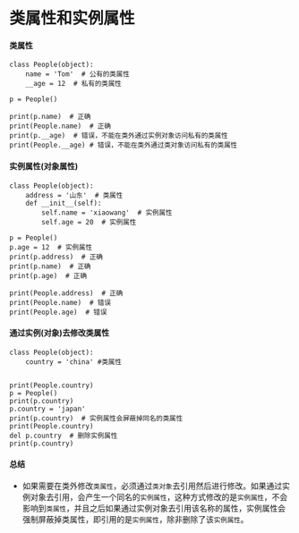# 类属性和实例属性

#### 类属性 <a id="&#x7C7B;&#x5C5E;&#x6027;"></a>

```text
class People(object):
    name = 'Tom'  # 公有的类属性
    __age = 12  # 私有的类属性

p = People()

print(p.name)  # 正确
print(People.name)  # 正确
print(p.__age)  # 错误，不能在类外通过实例对象访问私有的类属性
print(People.__age) # 错误，不能在类外通过类对象访问私有的类属性
```

#### 实例属性\(对象属性\) <a id="&#x5B9E;&#x4F8B;&#x5C5E;&#x6027;&#x5BF9;&#x8C61;&#x5C5E;&#x6027;"></a>

```text
class People(object):
    address = '山东'  # 类属性
    def __init__(self):
        self.name = 'xiaowang'  # 实例属性
        self.age = 20  # 实例属性

p = People()
p.age = 12  # 实例属性
print(p.address)  # 正确
print(p.name)  # 正确
print(p.age)  # 正确

print(People.address)  # 正确
print(People.name)  # 错误
print(People.age)  # 错误
```

#### 通过实例\(对象\)去修改类属性 <a id="&#x901A;&#x8FC7;&#x5B9E;&#x4F8B;&#x5BF9;&#x8C61;&#x53BB;&#x4FEE;&#x6539;&#x7C7B;&#x5C5E;&#x6027;"></a>

```text
class People(object):
    country = 'china' #类属性


print(People.country)
p = People()
print(p.country)
p.country = 'japan' 
print(p.country)  # 实例属性会屏蔽掉同名的类属性
print(People.country)
del p.country  # 删除实例属性
print(p.country)
```

#### 总结 <a id="&#x603B;&#x7ED3;"></a>

* 如果需要在类外修改`类属性`，必须通过`类对象`去引用然后进行修改。如果通过实例对象去引用，会产生一个同名的`实例属性`，这种方式修改的是`实例属性`，不会影响到`类属性`，并且之后如果通过实例对象去引用该名称的属性，实例属性会强制屏蔽掉类属性，即引用的是`实例属性`，除非删除了该`实例属性`。

